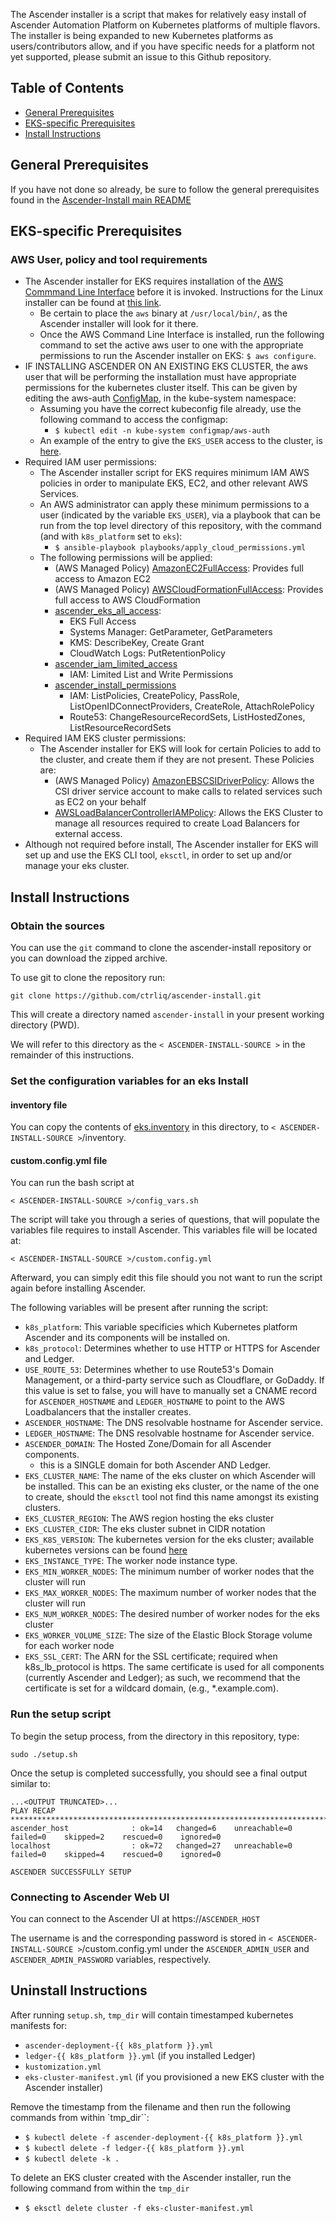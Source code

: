The Ascender installer is a script that makes for relatively easy
install of Ascender Automation Platform on Kubernetes platforms of
multiple flavors. The installer is being expanded to new Kubernetes
platforms as users/contributors allow, and if you have specific needs
for a platform not yet supported, please submit an issue to this
Github repository.

## Table of Contents

- [General Prerequisites](#general-prerequisites)
- [EKS-specific Prerequisites](#eks-specific-prerequisites)
- [Install Instructions](#install-instructions)

## General Prerequisites

If you have not done so already, be sure to follow the general
prerequisites found in the [Ascender-Install main
README](../../README.md#general-prerequisites)

## EKS-specific Prerequisites

### AWS User, policy and tool requirements
- The Ascender installer for EKS requires installation of the [AWS Commmand Line Interface](https://aws.amazon.com/cli/) before it is invoked. Instructions for the Linux installer can be found at [this link](https://docs.aws.amazon.com/cli/latest/userguide/getting-started-install.html#cliv2-linux-install).
  - Be certain to place the `aws` binary at `/usr/local/bin/`, as the Ascender installer will look for it there.
  - Once the AWS Command Line Interface is installed, run the following command to set the active aws user to one with the appropriate permissions to run the Ascender installer on EKS: `$ aws configure`.
- IF INSTALLING ASCENDER ON AN EXISTING EKS CLUSTER, the aws user that will be performing the installation must have appropriate permissions for the kubernetes cluster itself. This can be given by editing the aws-auth [ConfigMap](https://kubernetes.io/docs/concepts/configuration/configmap/), in the kube-system namespace:
  - Assuming you have the correct kubeconfig file already, use the following command to access the configmap: 
    - `$ kubectl edit -n kube-system configmap/aws-auth`
  - An example of the entry to give the `EKS_USER` access to the cluster, is [here](./aws-auth.yml).
- Required IAM user permissions:
  - The Ascender installer script for EKS requires minimum IAM AWS policies in order to manipulate EKS, EC2, and other relevant AWS Services.
  - An AWS administrator can apply these minimum permissions to a user (indicated by the variable `EKS_USER`), via a playbook that can be run from the top level directory of this repository, with the command (and with `k8s_platform` set to `eks`): 
    - `$ ansible-playbook playbooks/apply_cloud_permissions.yml`
  - The following permissions will be applied:
    - (AWS Managed Policy) [AmazonEC2FullAccess](https://docs.aws.amazon.com/aws-managed-policy/latest/reference/AmazonEC2FullAccess.html): Provides full access to Amazon EC2
    - (AWS Managed Policy) [AWSCloudFormationFullAccess](https://docs.aws.amazon.com/aws-managed-policy/latest/reference/AWSCloudFormationFullAccess.html): Provides full access to AWS CloudFormation
    - [ascender_eks_all_access](../../playbooks/roles/apply_permissions/templates/eks/iam_policies/eksallaccess.json): 
      - EKS Full Access
      - Systems Manager: GetParameter, GetParameters
      - KMS: DescribeKey, Create Grant
      - CloudWatch Logs: PutRetentionPolicy
    - [ascender_iam_limited_access](../../playbooks/roles/apply_permissions/templates/eks/iam_policies/iamlimitedaccess.json)
      - IAM: Limited List and Write Permissions
    - [ascender_install_permissions](../../playbooks/roles/apply_permissions/templates/eks/iam_policies/ascenderinstallpermissions.json)
      - IAM: ListPolicies, CreatePolicy, PassRole, ListOpenIDConnectProviders, CreateRole, AttachRolePolicy
      - Route53: ChangeResourceRecordSets, ListHostedZones, ListResourceRecordSets
- Required IAM EKS cluster permissions:
  - The Ascender installer for EKS will look for certain Policies to add to the cluster, and create them if they are not present. These Policies are:
    - (AWS Managed Policy) [AmazonEBSCSIDriverPolicy](https://docs.aws.amazon.com/aws-managed-policy/latest/reference/AmazonEBSCSIDriverPolicy.html): Allows the CSI driver service account to make calls to related services such as EC2 on your behalf
    - [AWSLoadBalancerControllerIAMPolicy](../../playbooks/roles/k8s_setup/templates/eks/iam-policy.json): Allows the EKS Cluster to manage all resources required to create Load Balancers for external access.
- Although not required before install, The Ascender installer for EKS will set up and use the EKS CLI tool, `eksctl`, in order to set up and/or manage your eks cluster.

## Install Instructions

### Obtain the sources

You can use the `git` command to clone the ascender-install repository or you can download the zipped archive. 

To use git to clone the repository run:

```
git clone https://github.com/ctrliq/ascender-install.git
```
This will create a directory named `ascender-install` in your present working directory (PWD).

We will refer to this directory as the `< ASCENDER-INSTALL-SOURCE >` in the remainder of this instructions.

### Set the configuration variables for an eks Install

#### inventory file

You can copy the contents of [eks.inventory](./eks.inventory) in this directory, to `< ASCENDER-INSTALL-SOURCE >`/inventory.

#### custom.config.yml file

You can run the bash script at 

```
< ASCENDER-INSTALL-SOURCE >/config_vars.sh
```

The script will take you through a series of questions, that will populate the variables file requires to install Ascender. This variables file will be located at:

```
< ASCENDER-INSTALL-SOURCE >/custom.config.yml
```

Afterward, you can simply edit this file should you not want to run the script again before installing Ascender.

The following variables will be present after running the script:

- `k8s_platform`: This variable specificies which Kubernetes platform Ascender and its components will be installed on.
- `k8s_protocol`: Determines whether to use HTTP or HTTPS for Ascender and Ledger.
- `USE_ROUTE_53`: Determines whether to use Route53's Domain Management, or a third-party service such as Cloudflare, or GoDaddy. If this value is set to false, you will have to manually set a CNAME record for `ASCENDER_HOSTNAME` and `LEDGER_HOSTNAME` to point to the AWS Loadbalancers that the installer creates.
- `ASCENDER_HOSTNAME`: The DNS resolvable hostname for Ascender service.
- `LEDGER_HOSTNAME`: The DNS resolvable hostname for Ascender service.
- `ASCENDER_DOMAIN`: The Hosted Zone/Domain for all Ascender components. 
  - this is a SINGLE domain for both Ascender AND Ledger.
- `EKS_CLUSTER_NAME`: The name of the eks cluster on which Ascender will be installed. This can be an existing eks cluster, or the name of the one to create, should the `eksctl` tool not find this name amongst its existing clusters.
- `EKS_CLUSTER_REGION`: The AWS region hosting the eks cluster
- `EKS_CLUSTER_CIDR`: The eks cluster subnet in CIDR notation
- `EKS_K8S_VERSION`: The kubernetes version for the eks cluster; available kubernetes versions can be found [here](https://docs.aws.amazon.com/eks/latest/userguide/kubernetes-versions.html)
- `EKS_INSTANCE_TYPE`: The worker node instance type. 
- `EKS_MIN_WORKER_NODES`: The minimum number of worker nodes that the cluster will run
- `EKS_MAX_WORKER_NODES`: The maximum number of worker nodes that the cluster will run
- `EKS_NUM_WORKER_NODES`: The desired number of worker nodes for the eks cluster
- `EKS_WORKER_VOLUME_SIZE`: The size of the Elastic Block Storage volume for each worker node
- `EKS_SSL_CERT`: The ARN for the SSL certificate; required when k8s_lb_protocol is https. The same certificate is used for all components (currently Ascender and Ledger); as such, we recommend that the certificate is set for a wildcard domain, (e.g., *.example.com).

### Run the setup script

To begin the setup process, from the <ASCENDER-INSTALL-SOURCE> directory in this repository, type:

```
sudo ./setup.sh
```

Once the setup is completed successfully, you should see a final output similar to:

```
...<OUTPUT TRUNCATED>...
PLAY RECAP *************************************************************************************************************************
ascender_host              : ok=14   changed=6    unreachable=0    failed=0    skipped=2    rescued=0    ignored=0
localhost                  : ok=72   changed=27   unreachable=0    failed=0    skipped=4    rescued=0    ignored=0

ASCENDER SUCCESSFULLY SETUP
```


### Connecting to Ascender Web UI

You can connect to the Ascender UI at https://`ASCENDER_HOST`

The username is and the corresponding password is stored in `< ASCENDER-INSTALL-SOURCE >`/custom.config.yml under the `ASCENDER_ADMIN_USER` and `ASCENDER_ADMIN_PASSWORD` variables, respectively.


## Uninstall Instructions

After running `setup.sh`, `tmp_dir` will contain timestamped kubernetes manifests for:

- `ascender-deployment-{{ k8s_platform }}.yml`
- `ledger-{{ k8s_platform }}.yml` (if you installed Ledger)
- `kustomization.yml`
- `eks-cluster-manifest.yml` (if you provisioned a new EKS cluster with the Ascender installer)

Remove the timestamp from the filename and then run the following
commands from within `tmp_dir``:

- `$ kubectl delete -f ascender-deployment-{{ k8s_platform }}.yml`
- `$ kubectl delete -f ledger-{{ k8s_platform }}.yml`
- `$ kubectl delete -k .`

To delete an EKS cluster created with the Ascender installer, run the following command from within the `tmp_dir`

- `$ eksctl delete cluster -f eks-cluster-manifest.yml`